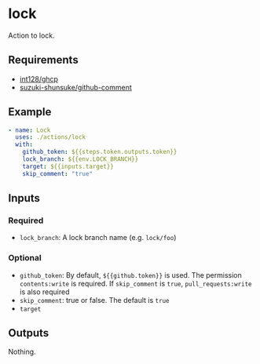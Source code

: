# lock

Action to lock.

## Requirements

- [int128/ghcp](https://github.com/int128/ghcp)
- [suzuki-shunsuke/github-comment](https://github.com/suzuki-shunsuke/github-comment)

## Example

```yaml
- name: Lock
  uses: ./actions/lock
  with:
    github_token: ${{steps.token.outputs.token}}
    lock_branch: ${{env.LOCK_BRANCH}}
    target: ${{inputs.target}}
    skip_comment: "true"
```

## Inputs

### Required

- `lock_branch`: A lock branch name (e.g. `lock/foo`)

### Optional

- `github_token`: By default, `${{github.token}}` is used. The permission `contents:write` is required. If `skip_comment` is `true`, `pull_requests:write` is also required
- `skip_comment`: true or false. The default is `true`
- `target`

## Outputs

Nothing.
